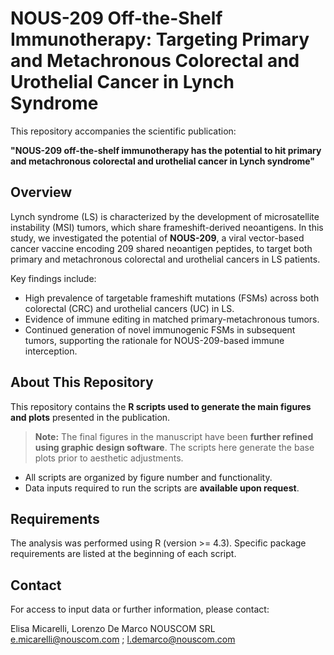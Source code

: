 # NOUS-209 Off-the-Shelf Immunotherapy: Targeting Primary and Metachronous Colorectal and Urothelial Cancer in Lynch Syndrome

This repository accompanies the scientific publication:

**"NOUS-209 off-the-shelf immunotherapy has the potential to hit primary and metachronous colorectal and urothelial cancer in Lynch syndrome"**

## Overview

Lynch syndrome (LS) is characterized by the development of microsatellite instability (MSI) tumors, which share frameshift-derived neoantigens. In this study, we investigated the potential of **NOUS-209**, a viral vector-based cancer vaccine encoding 209 shared neoantigen peptides, to target both primary and metachronous colorectal and urothelial cancers in LS patients.

Key findings include:

- High prevalence of targetable frameshift mutations (FSMs) across both colorectal (CRC) and urothelial cancers (UC) in LS.
- Evidence of immune editing in matched primary-metachronous tumors.
- Continued generation of novel immunogenic FSMs in subsequent tumors, supporting the rationale for NOUS-209-based immune interception.

## About This Repository

This repository contains the **R scripts used to generate the main figures and plots** presented in the publication.

> **Note:** The final figures in the manuscript have been **further refined using graphic design software**. The scripts here generate the base plots prior to aesthetic adjustments.

- All scripts are organized by figure number and functionality.
- Data inputs required to run the scripts are **available upon request**.

## Requirements

The analysis was performed using R (version >= 4.3). Specific package requirements are listed at the beginning of each script.

## Contact

For access to input data or further information, please contact:

Elisa Micarelli, Lorenzo De Marco
NOUSCOM SRL
e.micarelli@nouscom.com ; l.demarco@nouscom.com




